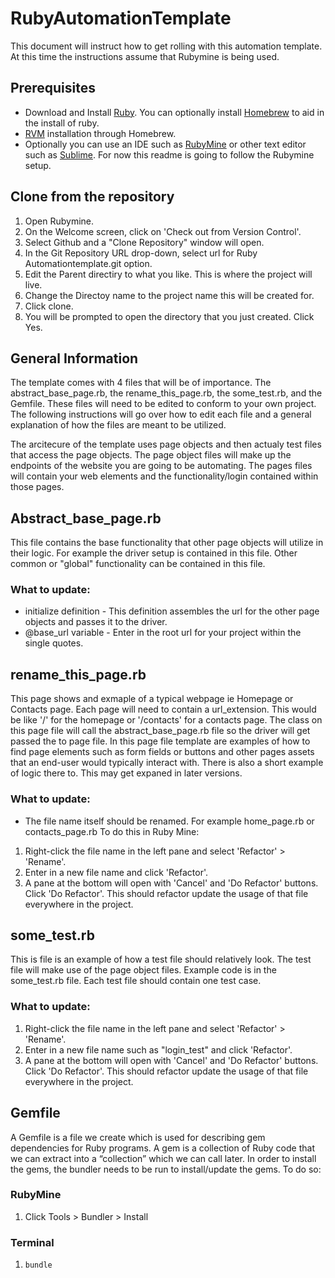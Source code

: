 # RubyAutomationTemplate
This document will instruct how to get rolling with this automation template. At this time the instructions assume that Rubymine is being used.

## Prerequisites
* Download and Install [Ruby](https://www.ruby-lang.org/en/downloads/). You can optionally install [Homebrew](https://brew.sh/) to aid in the install of ruby.
* [RVM](https://gist.github.com/denji/8706676) installation through Homebrew.
* Optionally you can use an IDE such as [RubyMine](https://www.jetbrains.com/ruby/download/) or other text editor such as [Sublime](https://www.sublimetext.com/download). For now this readme is going to follow the Rubymine setup.

## Clone from the repository
1. Open Rubymine.
2. On the Welcome screen, click on 'Check out from Version Control'.
3. Select Github and a "Clone Repository" window will open.
4. In the Git Repository URL drop-down, select url for Ruby Automationtemplate.git option.
5. Edit the Parent directiry to what you like. This is where the project will live.
6. Change the Directoy name to the project name this will be created for.
7. Click clone.
8. You will be prompted to open the directory that you just created. Click Yes.

## General Information
The template comes with 4 files that will be of importance. The abstract_base_page.rb, the rename_this_page.rb, the some_test.rb, and the Gemfile. These files will need to be edited to conform to your own project. The following instructions will go over how to edit each file and a general explanation of how the files are meant to be utilized.

The arcitecure of the template uses page objects and then actualy test files that access the page objects. The page object files will make up the endpoints of the website you are going to be automating. The pages files will contain your web elements and the functionality/login contained within those pages.

## Abstract_base_page.rb
This file contains the base functionality that other page objects will utilize in their logic. For example the driver setup is contained in this file. Other common or "global" functionality can be contained in this file.

 ### What to update:
 * initialize definition - This definition assembles the url for the other page objects and passes it to the driver.
 * @base_url variable - Enter in the root url for your project within the single quotes. 
 
 ## rename_this_page.rb
 This page shows and exmaple of a typical webpage ie Homepage or Contacts page. Each page will need to contain a url_extension. This would be like '/' for the homepage or '/contacts' for a contacts page. The class on this page file will call the abstract_base_page.rb file so the driver will get passed the to page file. In this page file template are examples of how to find page elements such as form fields or buttons and other pages assets that an end-user would typically interact with. There is also a short example of logic there to. This may get expaned in later versions.

### What to update:
 * The file name itself should be renamed. For example home_page.rb or contacts_page.rb To do this in Ruby Mine:
 1. Right-click the file name in the left pane and select 'Refactor' > 'Rename'.
 2. Enter in a new file name and click 'Refactor'.
 3. A pane at the bottom will open with 'Cancel' and 'Do Refactor' buttons. Click 'Do Refactor'. This should refactor update the usage of that file everywhere in the project.
 
 ## some_test.rb
 This is file is an example of how a test file should relatively look. The test file will make use of the page object files. Example code is in the some_test.rb file. Each test file should contain one test case.
 
 ### What to update:
 1. Right-click the file name in the left pane and select 'Refactor' > 'Rename'.
 2. Enter in a new file name such as "login_test" and click 'Refactor'.
 3. A pane at the bottom will open with 'Cancel' and 'Do Refactor' buttons. Click 'Do Refactor'. This should refactor update the usage of that file everywhere in the project.
 
 ## Gemfile
 A Gemfile is a file we create which is used for describing gem dependencies for Ruby programs. A gem is a collection of Ruby code that we can extract into a “collection” which we can call later. In order to install the gems, the bundler needs to be run to install/update the gems. To do so:
 ### RubyMine
 1. Click Tools > Bundler > Install
 ### Terminal
 1. `bundle`
